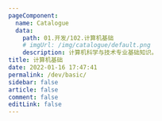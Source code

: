 ```yaml
---
pageComponent: 
  name: Catalogue
  data: 
    path: 01.开发/102.计算机基础
    # imgUrl: /img/catalogue/default.png
    description: 计算机科学与技术专业基础知识。
title: 计算机基础
date: 2022-01-16 17:47:41
permalink: /dev/basic/
sidebar: false
article: false
comment: false
editLink: false
---
```

